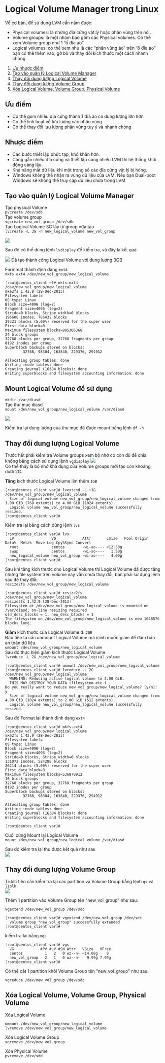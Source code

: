#  Logical Volume Manager trong Linux
Về cơ bản, để sử dụng LVM cần nắm được:
- Physical volumes: là những đĩa cứng vật lý hoặc phân vùng trên nó .
- Volume groups: là một nhóm bao gồm các Physical volumes. Có thể xem Volume group như 1 “ổ đĩa ảo”.
- Logical volumes: có thể xem như là các “phân vùng ảo” trên “ổ đĩa ảo” bạn có thể thêm vào, gỡ bỏ và thay đổi kích thước một cách nhanh chóng.

1. [Ưu nhược điểm](#ưu-điểm)
2. [Tạo vào quản lý Logical Volume Manager](#tạo-vào-quản-lý-logical-volume-manager)
3. [Thay đổi dung lượng Logical Volume](#thay-đổi-dung-lượng-logical-volume)
4. [Thay đổi dung lượng Volume Group](#thay-đổi-dung-lượng-volume-group)
5. [Xóa Logical Volume, Volume Group, Physical Volume](#xóa-logical-volume-volume-group-physical-volume)


## Ưu điểm
- Có thể gom nhiều đĩa cứng thành 1 đĩa ảo có dung lượng lớn hơn
- Có thể linh hoạt về lưu lượng các phân vùng
- Có thể thay đổi lưu lượng phân vùng tùy ý và nhanh chóng

## Nhược điểm
- Các bước thiết lập phức tạp, khó khăn hơn.
- Càng gắn nhiều đĩa cứng và thiết lập càng nhiều LVM thì hệ thống khởi động càng lâu.
- Khả năng mất dữ liệu khi một trong số các đĩa cứng vật lý bị hỏng.
- Windows không thể nhận ra vùng dữ liệu của LVM. Nếu bạn Dual-boot Windows sẽ không thể truy cập dữ liệu chứa trong LVM.

## Tạo vào quản lý Logical Volume Manager
Tạo physical Volume  
`pvcreate /dev/sdb`  
Tạo volume group  
`vgcreate new_vol_group /dev/sdb`  
Tạo Logical Volume 3G lấy từ group vừa tạo  
`lvcreate -L 3G -n new_logical_volume new_vol_group`  

<img src="https://i.imgur.com/5tYmOIy.png">

Sau đó có thể dùng lệnh `lvdisplay` để kiểm tra, và đây là kết quả

<img src="https://i.imgur.com/OoikiL4.png">  
Đã tạo thành công Logical Volume với dung lượng 3GB

Formmat thành định dạng `ext4`  
`mkfs.ext4 /dev/new_vol_group/new_logical_volume`

```
[root@centos_client ~]# mkfs.ext4 /dev/new_vol_group/new_logical_volume
mke2fs 1.42.9 (28-Dec-2013)
Filesystem label=
OS type: Linux
Block size=4096 (log=2)
Fragment size=4096 (log=2)
Stride=0 blocks, Stripe width=0 blocks
196608 inodes, 786432 blocks
39321 blocks (5.00%) reserved for the super user
First data block=0
Maximum filesystem blocks=805306368
24 block groups
32768 blocks per group, 32768 fragments per group
8192 inodes per group
Superblock backups stored on blocks:
        32768, 98304, 163840, 229376, 294912

Allocating group tables: done
Writing inode tables: done
Creating journal (16384 blocks): done
Writing superblocks and filesystem accounting information: done
```

## Mount Logical Volume để sử dụng
`mkdir /var/diasd`  
Tạo thư mục diasd  
`mount /dev/new_vol_group/new_logical_volume /var/diasd`

<img src="https://i.imgur.com/VzbMCzm.png">

Kiểm tra lại dung lượng của thư mục đã được mount bằng lệnh `df -h`

##  Thay đổi dung lượng Logical Volume
Trước hết phải kiểm tra Volume groups xem bộ nhớ có còn đủ để chia không bằng cách sử dụng lệnh `vgdisplay`
<img src="https://i.imgur.com/2Xq5t37.png">  
Có thể thấy là bộ nhớ khả dụng của Volume groups mới tạo còn khoảng dưới 2G.

**Tăng** kích thước Logical Volume lên thêm `1GB`

```
[root@centos_client var]# lvextend -L +1G /dev/new_vol_group/new_logical_volume
  Size of logical volume new_vol_group/new_logical_volume changed from 3.00 GiB (768 extents) to 4.00 GiB (1024 extents).
  Logical volume new_vol_group/new_logical_volume successfully resized.
[root@centos_client var]#
```

Kiểm tra lại bằng cách dùng lệnh `lvs`
```
[root@centos_client var]# lvs
  LV                 VG            Attr       LSize   Pool Origin Data%  Meta%  Move Log Cpy%Sync Convert
  root               centos        -wi-ao---- <12.50g
  swap               centos        -wi-ao----   1.50g
  new_logical_volume new_vol_group -wi-ao----   4.00g
[root@centos_client var]#
```

Sau khi tăng kích thước cho Logical Volume thì Logical Volume đã được tăng nhưng file system trên volume này vẫn chưa thay đổi, bạn phải sử dụng lệnh sau để thay đổi:  
`resize2fs /dev/new_vol_group/new_logical_volume`
```
[root@centos_client var]# resize2fs /dev/new_vol_group/new_logical_volume
resize2fs 1.42.9 (28-Dec-2013)
Filesystem at /dev/new_vol_group/new_logical_volume is mounted on /var/diasd; on-line resizing required
old_desc_blocks = 1, new_desc_blocks = 1
The filesystem on /dev/new_vol_group/new_logical_volume is now 1048576 blocks long.
```

**Giảm** kích thước của Logical Volume đi `2GB`  
Đầu tiên ta cần unmount Logical Volume mà mình muốn giảm để đảm bảo an toàn dữ liệu.  
`umount /dev/new_vol_group/new_logical_volume`  
Sau đó thực hiện giảm kích thước Logical Volume  
`lvreduce -L 2G /dev/new_vol_group/new_logical_volume`

```
[root@centos_client var]# umount /dev/new_vol_group/new_logical_volume
[root@centos_client var]# lvreduce -L 2G /dev/new_vol_group/new_logical_volume
  WARNING: Reducing active logical volume to 2.00 GiB.
  THIS MAY DESTROY YOUR DATA (filesystem etc.)
Do you really want to reduce new_vol_group/new_logical_volume? [y/n]: y
  Size of logical volume new_vol_group/new_logical_volume changed from 4.00 GiB (1024 extents) to 2.00 GiB (512 extents).
  Logical volume new_vol_group/new_logical_volume successfully resized.
```
Sau đó Format lại thành định dạng `ext4`

```
[root@centos_client var]# mkfs.ext4 /dev/new_vol_group/new_logical_volume
mke2fs 1.42.9 (28-Dec-2013)
Filesystem label=
OS type: Linux
Block size=4096 (log=2)
Fragment size=4096 (log=2)
Stride=0 blocks, Stripe width=0 blocks
131072 inodes, 524288 blocks
26214 blocks (5.00%) reserved for the super user
First data block=0
Maximum filesystem blocks=536870912
16 block groups
32768 blocks per group, 32768 fragments per group
8192 inodes per group
Superblock backups stored on blocks:
        32768, 98304, 163840, 229376, 294912

Allocating group tables: done
Writing inode tables: done
Creating journal (16384 blocks): done
Writing superblocks and filesystem accounting information: done

[root@centos_client var]#
```

Cuối cùng Mount lại Logical Volume  
`mount /dev/new_vol_group/new_logical_volume /var/diasd`

Sau đó kiểm tra lại thu được kết quả như sau  
<img src="https://i.imgur.com/O4ql0mm.png">

## Thay đổi dung lượng Volume Group

Trước tiên cần kiểm tra lại các partition và Volume Group bằng lệnh `gs` và `lsblk`  
<img src="https://i.imgur.com/9NaMaMn.png">

Thêm 1 partition vào Volume Group tên "new_vol_group" như sau:

`vgextend /dev/new_vol_group /dev/sdc`
```
[root@centos_client var]# vgextend /dev/new_vol_group /dev/sdc
  Volume group "new_vol_group" successfully extended
[root@centos_client var]#
```
kiểm tra lại bằng `vgs`
```
[root@centos_client var]# vgs
  VG            #PV #LV #SN Attr   VSize   VFree
  centos          1   2   0 wz--n- <14.00g    0
  new_vol_group   2   1   0 wz--n-   9.99g 7.99g
[root@centos_client var]#
```
Có thể cắt 1 partition khỏi Volume Group tên "new_vol_group" như sau:

`vgreduce /dev/new_vol_group /dev/sdc`

## Xóa Logical Volume, Volume Group, Physical Volume

Xóa Logical Volume
```
umount /dev/new_vol_group/new_logical_volume
lvremove /dev/new_vol_group/new_logical_volume
```

Xóa Logical Volume Group  
`vgremove /dev/new_vol_group`

Xóa Physical Volume  
`pvremove /dev/sdd`
